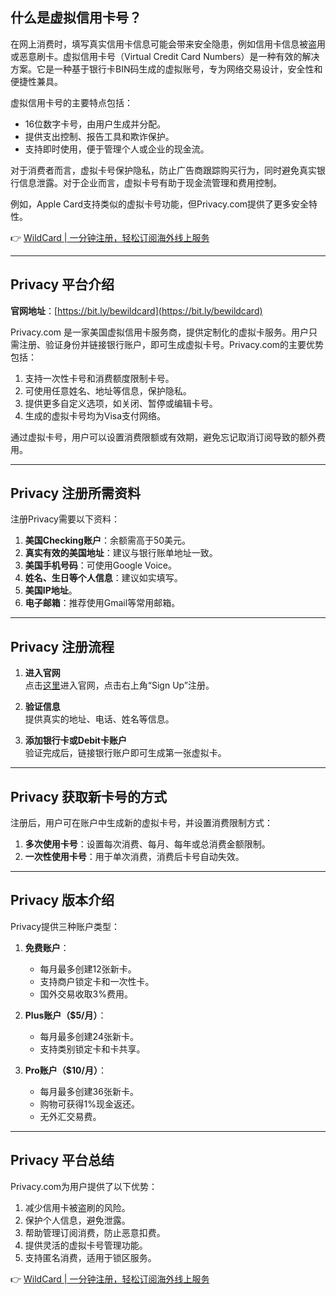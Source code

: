 ## 什么是虚拟信用卡号？

在网上消费时，填写真实信用卡信息可能会带来安全隐患，例如信用卡信息被盗用或恶意刷卡。虚拟信用卡号（Virtual Credit Card Numbers）是一种有效的解决方案。它是一种基于银行卡BIN码生成的虚拟账号，专为网络交易设计，安全性和便捷性兼具。

虚拟信用卡号的主要特点包括：
- 16位数字卡号，由用户生成并分配。
- 提供支出控制、报告工具和欺诈保护。
- 支持即时使用，便于管理个人或企业的现金流。

对于消费者而言，虚拟卡号保护隐私，防止广告商跟踪购买行为，同时避免真实银行信息泄露。对于企业而言，虚拟卡号有助于现金流管理和费用控制。

例如，Apple Card支持类似的虚拟卡号功能，但Privacy.com提供了更多安全特性。

👉 [WildCard | 一分钟注册，轻松订阅海外线上服务](https://bit.ly/bewildcard)

---

## Privacy 平台介绍

**官网地址**：[https://bit.ly/bewildcard](https://bit.ly/bewildcard)

Privacy.com 是一家美国虚拟信用卡服务商，提供定制化的虚拟卡服务。用户只需注册、验证身份并链接银行账户，即可生成虚拟卡号。Privacy.com的主要优势包括：
1. 支持一次性卡号和消费额度限制卡号。
2. 可使用任意姓名、地址等信息，保护隐私。
3. 提供更多自定义选项，如关闭、暂停或编辑卡号。
4. 生成的虚拟卡号均为Visa支付网络。

通过虚拟卡号，用户可以设置消费限额或有效期，避免忘记取消订阅导致的额外费用。

---

## Privacy 注册所需资料

注册Privacy需要以下资料：
1. **美国Checking账户**：余额需高于50美元。
2. **真实有效的美国地址**：建议与银行账单地址一致。
3. **美国手机号码**：可使用Google Voice。
4. **姓名、生日等个人信息**：建议如实填写。
5. **美国IP地址**。
6. **电子邮箱**：推荐使用Gmail等常用邮箱。

---

## Privacy 注册流程

1. **进入官网**  
   点击[这里](https://bit.ly/bewildcard)进入官网，点击右上角“Sign Up”注册。

2. **验证信息**  
   提供真实的地址、电话、姓名等信息。

3. **添加银行卡或Debit卡账户**  
   验证完成后，链接银行账户即可生成第一张虚拟卡。

---

## Privacy 获取新卡号的方式

注册后，用户可在账户中生成新的虚拟卡号，并设置消费限制方式：
1. **多次使用卡号**：设置每次消费、每月、每年或总消费金额限制。
2. **一次性使用卡号**：用于单次消费，消费后卡号自动失效。

---

## Privacy 版本介绍

Privacy提供三种账户类型：
1. **免费账户**：
   - 每月最多创建12张新卡。
   - 支持商户锁定卡和一次性卡。
   - 国外交易收取3%费用。

2. **Plus账户（$5/月）**：
   - 每月最多创建24张新卡。
   - 支持类别锁定卡和卡共享。

3. **Pro账户（$10/月）**：
   - 每月最多创建36张新卡。
   - 购物可获得1%现金返还。
   - 无外汇交易费。

---

## Privacy 平台总结

Privacy.com为用户提供了以下优势：
1. 减少信用卡被盗刷的风险。
2. 保护个人信息，避免泄露。
3. 帮助管理订阅消费，防止恶意扣费。
4. 提供灵活的虚拟卡号管理功能。
5. 支持匿名消费，适用于锁区服务。

👉 [WildCard | 一分钟注册，轻松订阅海外线上服务](https://bit.ly/bewildcard)